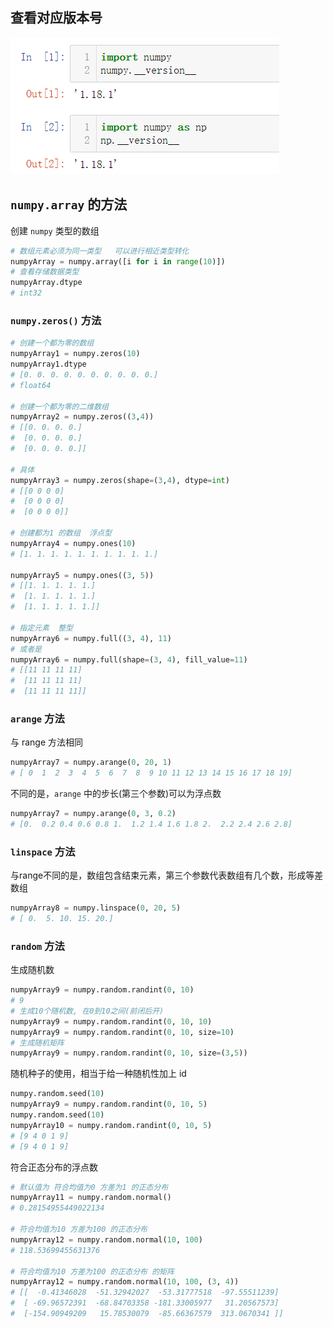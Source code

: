 ## 查看对应版本号

![image-20200603211238983](img/image-20200603211238983.png)



## `numpy.array` 的方法

创建 `numpy` 类型的数组

```python
# 数组元素必须为同一类型   可以进行相近类型转化
numpyArray = numpy.array([i for i in range(10)])
# 查看存储数据类型
numpyArray.dtype
# int32
```

### `numpy.zeros()` 方法

```python
# 创建一个都为零的数组
numpyArray1 = numpy.zeros(10)
numpyArray1.dtype
# [0. 0. 0. 0. 0. 0. 0. 0. 0. 0.]
# float64

# 创建一个都为零的二维数组
numpyArray2 = numpy.zeros((3,4))
# [[0. 0. 0. 0.]
#  [0. 0. 0. 0.]
#  [0. 0. 0. 0.]]

# 具体
numpyArray3 = numpy.zeros(shape=(3,4), dtype=int)
# [[0 0 0 0]
#  [0 0 0 0]
#  [0 0 0 0]]

# 创建都为1 的数组  浮点型
numpyArray4 = numpy.ones(10)
# [1. 1. 1. 1. 1. 1. 1. 1. 1. 1.]

numpyArray5 = numpy.ones((3, 5))
# [[1. 1. 1. 1. 1.]
#  [1. 1. 1. 1. 1.]
#  [1. 1. 1. 1. 1.]]

# 指定元素  整型
numpyArray6 = numpy.full((3, 4), 11)
# 或者是
numpyArray6 = numpy.full(shape=(3, 4), fill_value=11)
# [[11 11 11 11]
#  [11 11 11 11]
#  [11 11 11 11]]
```



### `arange` 方法

与 range 方法相同

```python
numpyArray7 = numpy.arange(0, 20, 1)
# [ 0  1  2  3  4  5  6  7  8  9 10 11 12 13 14 15 16 17 18 19]
```

不同的是，`arange` 中的步长(第三个参数)可以为浮点数

```python
numpyArray7 = numpy.arange(0, 3, 0.2)
# [0.  0.2 0.4 0.6 0.8 1.  1.2 1.4 1.6 1.8 2.  2.2 2.4 2.6 2.8]
```



### `linspace`  方法

与range不同的是，数组包含结束元素，第三个参数代表数组有几个数，形成等差数组

```python
numpyArray8 = numpy.linspace(0, 20, 5)
# [ 0.  5. 10. 15. 20.]
```



### `random`  方法

生成随机数

```python
numpyArray9 = numpy.random.randint(0, 10)
# 9
# 生成10个随机数, 在0到10之间(前闭后开)
numpyArray9 = numpy.random.randint(0, 10, 10)
numpyArray9 = numpy.random.randint(0, 10, size=10)
# 生成随机矩阵
numpyArray9 = numpy.random.randint(0, 10, size=(3,5))
```



随机种子的使用，相当于给一种随机性加上 id

```python
numpy.random.seed(10)
numpyArray9 = numpy.random.randint(0, 10, 5)
numpy.random.seed(10)
numpyArray10 = numpy.random.randint(0, 10, 5)
# [9 4 0 1 9]
# [9 4 0 1 9]
```



符合正态分布的浮点数

```python
# 默认值为 符合均值为0 方差为1 的正态分布
numpyArray11 = numpy.random.normal()
# 0.28154955449022134

# 符合均值为10 方差为100 的正态分布
numpyArray12 = numpy.random.normal(10, 100)
# 118.53699455631376

# 符合均值为10 方差为100 的正态分布 的矩阵
numpyArray12 = numpy.random.normal(10, 100, (3, 4))
# [[  -0.41346028  -51.32942027  -53.31777518  -97.55511239]
#  [ -69.96572391  -68.84703358 -181.33005977   31.20567573]
#  [-154.90949209   15.78530079  -85.66367579  313.0670341 ]]
```

